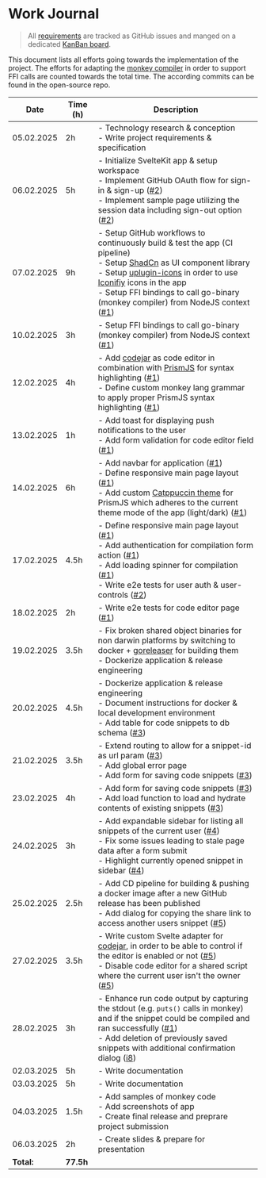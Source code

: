 # Work Journal

> All [requirements](./requirements.md) are tracked as GitHub issues and manged on a dedicated [KanBan board](https://github.com/users/ruegerj/projects/1).

This document lists all efforts going towards the implementation of the project.
The efforts for adapting the [monkey compiler](https://github.com/ruegerj/monkey) in order to support FFI calls are counted towards the total time. The according commits can be found in the open-source repo.

| Date       | Time (h)  | Description                                                                                                                                                                                                                                                                                                                                                                                         |
| ---------- | --------- | --------------------------------------------------------------------------------------------------------------------------------------------------------------------------------------------------------------------------------------------------------------------------------------------------------------------------------------------------------------------------------------------------- |
| 05.02.2025 | 2h        | - Technology research & conception <br/> - Write project requirements & specification                                                                                                                                                                                                                                                                                                               |
| 06.02.2025 | 5h        | - Initialize SvelteKit app & setup workspace <br/> - Implement GitHub OAuth flow for sign-in & sign-up ([#2][i2]) <br/> - Implement sample page utilizing the session data including sign-out option ([#2][i2])                                                                                                                                                                                     |
| 07.02.2025 | 9h        | - Setup GitHub workflows to continuously build & test the app (CI pipeline) <br/> - Setup [ShadCn](https://shadcn-svelte.com/) as UI component library <br/> - Setup [uplugin-icons](https://github.com/unplugin/unplugin-icons) in order to use [Iconifiy](https://iconify.design/) icons in the app <br/> - Setup FFI bindings to call go-binary (monkey compiler) from NodeJS context ([#1][i1]) |
| 10.02.2025 | 3h        | - Setup FFI bindings to call go-binary (monkey compiler) from NodeJS context ([#1](i1))                                                                                                                                                                                                                                                                                                             |
| 12.02.2025 | 4h        | - Add [codejar](https://medv.io/codejar/) as code editor in combination with [PrismJS](https://prismjs.com/) for syntax highlighting ([#1][i1]) <br/> - Define custom monkey lang grammar to apply proper PrismJS syntax highlighting ([#1][i1])                                                                                                                                                    |
| 13.02.2025 | 1h        | - Add toast for displaying push notifications to the user <br/> - Add form validation for code editor field ([#1][i1])                                                                                                                                                                                                                                                                              |
| 14.02.2025 | 6h        | - Add navbar for application ([#1][i1]) <br/> - Define responsive main page layout ([#1][i1]) <br/> - Add custom [Catppuccin theme](https://github.com/catppuccin/prismjs) for PrismJS which adheres to the current theme mode of the app (light/dark) ([#1][i1])                                                                                                                                   |
| 17.02.2025 | 4.5h      | - Define responsive main page layout ([#1][i1]) <br/> - Add authentication for compilation form action ([#1][i1]) <br/> - Add loading spinner for compilation ([#1][i1]) <br/> - Write e2e tests for user auth & user-controls ([#2][i2])                                                                                                                                                           |
| 18.02.2025 | 2h        | - Write e2e tests for code editor page ([#1][i1])                                                                                                                                                                                                                                                                                                                                                   |
| 19.02.2025 | 3.5h      | - Fix broken shared object binaries for non darwin platforms by switching to docker + [goreleaser](https://goreleaser.com/) for building them <br/> - Dockerize application & release engineering                                                                                                                                                                                                   |
| 20.02.2025 | 4.5h      | - Dockerize application & release engineering <br/> - Document instructions for docker & local development environment <br/> - Add table for code snippets to db schema ([#3][i3])                                                                                                                                                                                                                  |
| 21.02.2025 | 3.5h      | - Extend routing to allow for a snippet-id as url param ([#3][i3]) <br/> - Add global error page <br/> - Add form for saving code snippets ([#3][i3])                                                                                                                                                                                                                                               |
| 23.02.2025 | 4h        | - Add form for saving code snippets ([#3][i3]) <br/> - Add load function to load and hydrate contents of existing snippets ([#3][i3])                                                                                                                                                                                                                                                               |
| 24.02.2025 | 3h        | - Add expandable sidebar for listing all snippets of the current user ([#4][i4]) <br/> - Fix some issues leading to stale page data after a form submit <br/> - Highlight currently opened snippet in sidebar ([#4][i4])                                                                                                                                                                            |
| 25.02.2025 | 2.5h      | - Add CD pipeline for building & pushing a docker image after a new GitHub release has been published <br/> - Add dialog for copying the share link to access another users snippet ([#5][i5])                                                                                                                                                                                                      |
| 27.02.2025 | 3.5h      | - Write custom Svelte adapter for [codejar](https://github.com/antonmedv/codejar), in order to be able to control if the editor is enabled or not ([#5](i5)) <br/> - Disable code editor for a shared script where the current user isn't the owner ([#5](i5))                                                                                                                                      |
| 28.02.2025 | 3h        | - Enhance run code output by capturing the stdout (e.g. `puts()` calls in monkey) and if the snippet could be compiled and ran successfully ([#1][i1]) <br/> - Add deletion of previously saved snippets with additional confirmation dialog ([i8])                                                                                                                                                 |
| 02.03.2025 | 5h        | - Write documentation                                                                                                                                                                                                                                                                                                                                                                               |
| 03.03.2025 | 5h        | - Write documentation                                                                                                                                                                                                                                                                                                                                                                               |
| 04.03.2025 | 1.5h      | - Add samples of monkey code <br/> - Add screenshots of app <br/> - Create final release and preprare project submission                                                                                                                                                                                                                                                                            |
| 06.03.2025 | 2h        | - Create slides & prepare for presentation                                                                                                                                                                                                                                                                                                                                                          |
| **Total:** | **77.5h** |                                                                                                                                                                                                                                                                                                                                                                                                     |

[i1]: https://github.com/ruegerj/monkey-playground/issues/1
[i2]: https://github.com/ruegerj/monkey-playground/issues/2
[i3]: https://github.com/ruegerj/monkey-playground/issues/3
[i4]: https://github.com/ruegerj/monkey-playground/issues/4
[i5]: https://github.com/ruegerj/monkey-playground/issues/5
[i8]: https://github.com/ruegerj/monkey-playground/issues/8
